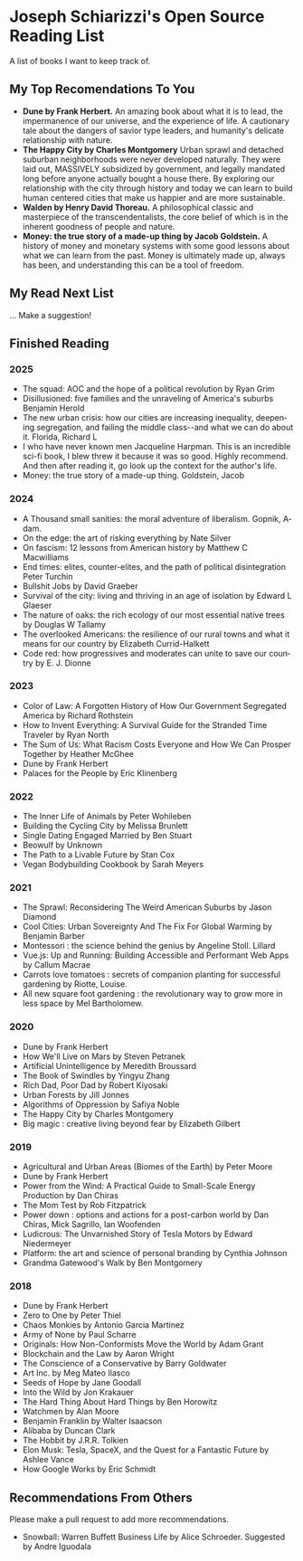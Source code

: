 # Joseph Schiarizzi's Open Source Reading List
A list of books I want to keep track of.


## My Top Recomendations To You
- **Dune by Frank Herbert.** An amazing book about what it is to lead, the impermanence of our universe, and the experience of life. A cautionary tale about the dangers of savior type leaders, and humanity's delicate relationship with nature. 
- **The Happy City by Charles Montgomery** Urban sprawl and detached suburban neighborhoods were never developed naturally. They were laid out, MASSIVELY subsidized by government, and legally mandated long before anyone actually bought a house there. By exploring our relationship with the city through history and today we can learn to build human centered cities that make us happier and are more sustainable.
- **Walden by Henry David Thoreau.** A philosophical classic and masterpiece of the transcendentalists, the core belief of which is in the inherent goodness of people and nature.
- **Money: the true s­to­ry of a ­made-up thing by Jacob Gold­stein.** A history of money and monetary systems with some good lessons about what we can learn from the past. Money is ultimately made up, always has been, and understanding this can be a tool of freedom.


## My Read Next List
... Make a suggestion!

## Finished Reading

### 2025
- The squad: AOC and the hope of a po­lit­i­cal rev­o­lu­tion	by Ryan Grim
- Disil­lu­sioned: ­five ­fam­i­lies and the un­rav­el­ing of Amer­i­ca's ­sub­urbs	Benjamin Herold
- The new ur­ban cri­sis: how our c­i­ties are in­creas­ing inequal­i­ty, deep­en­ing seg­re­ga­tion, and ­fail­ing the mid­dle ­class--and what we ­can ­do about it.	Flori­da, Richard L
- I who have n­ev­er ­known ­men Jac­que­line Harp­man. This is an incredible sci-fi book, I blew threw it because it was so good. Highly recommend. And then after reading it, go look up the context for the author's life.
- Money: the true s­to­ry of a ­made-up thing. Gold­stein, Ja­cob

### 2024
- A T­hou­sand s­mal­l­ san­i­ties: the ­moral ad­ven­ture of lib­er­al­ism.	Gop­nik, A­dam. 
- On the edge: the art of risk­ing ev­ery­thing by Nate Silver
- On ­fas­cis­m: 12 ­lesson­s from Amer­i­can his­to­ry by	Matthew C Macwilliams
- End ­times: elites, ­coun­ter-elites, and the ­path of po­lit­i­cal ­dis­in­te­gra­tion	Peter Turch­in
- Bull­shit Jobs	by David Grae­ber
- Sur­vival of the c­i­ty: liv­ing and thriv­ing in an age of iso­la­tion by Ed­ward L Glae­ser
- The ­na­ture of oak­s: the rich e­col­o­gy of our ­most essen­tial ­na­tive trees	by Dou­glas W Tal­lamy
- The over­looked Amer­i­can­s: the re­silience of our ru­ral ­town­s and what it mean­s ­for our ­coun­try	by El­iz­a­beth Cur­rid-Halket­t
- Code red: how pro­gres­sives and ­mod­er­ates ­can u­nite ­to save our ­coun­try by E. J. Dion­ne

### 2023
- Color of Law: A Forgotten History of How Our Government Segregated America by Richard Rothstein
- How to Invent Everything: A Survival Guide for the Stranded Time Traveler by Ryan North
- The Sum of Us: What Racism Costs Everyone and How We Can Prosper Together by Heather McGhee
- Dune by Frank Herbert
- Palaces for the People by Eric Klinenberg 

### 2022
- The Inner Life of Animals by Peter Wohileben
- Building the Cycling City by Melissa Brunlett
- Single Dating Engaged Married by Ben Stuart
- Beowulf by Unknown
- The Path to a Livable Future by Stan Cox
- Vegan Bodybuilding Cookbook by Sarah Meyers

### 2021
- The Sprawl: Reconsidering The Weird American Suburbs by Jason Diamond
- Cool Cities: Urban Sovereignty And The Fix For Global Warming by Benjamin Barber
- Montessori : the science behind the genius by Angeline Stoll. Lillard
- Vue.js: Up and Running: Building Accessible and Performant Web Apps by Callum Macrae
- Carrots love tomatoes : secrets of companion planting for successful gardening by Riotte, Louise.
- All new square foot gardening : the revolutionary way to grow more in less space by Mel Bartholomew.

### 2020
- Dune by Frank Herbert
- How We'll Live on Mars by Steven Petranek
- Artificial Unintelligence by Meredith Broussard
- The Book of Swindles by Yingyu Zhang
- Rich Dad, Poor Dad by Robert Kiyosaki
- Urban Forests by Jill Jonnes
- Algorithms of Oppression by Safiya Noble
- The Happy City by Charles Montgomery
- Big magic : creative living beyond fear by Elizabeth Gilbert

### 2019
- Agricultural and Urban Areas (Biomes of the Earth) by Peter Moore
- Dune by Frank Herbert
- Power from the Wind: A Practical Guide to Small-Scale Energy Production by Dan Chiras
- The Mom Test by Rob Fitzpatrick
- Power down : options and actions for a post-carbon world by Dan Chiras, Mick Sagrillo, Ian Woofenden
- Ludicrous: The Unvarnished Story of Tesla Motors by Edward Niedermeyer
- Platform: the art and science of personal branding by Cynthia Johnson
- Grandma Gatewood's Walk by Ben Montgomery

### 2018
- Dune by Frank Herbert
- Zero to One by Peter Thiel
- Chaos Monkies by Antonio Garcia Martinez  
- Army of None by Paul Scharre
- Originals: How Non-Conformists Move the World by Adam Grant
- Blockchain and the Law by Aaron Wright
- The Conscience of a Conservative by Barry Goldwater
- Art Inc. by Meg Mateo Ilasco
- Seeds of Hope by Jane Goodall
- Into the Wild by Jon Krakauer
- The Hard Thing About Hard Things by Ben Horowitz
- Watchmen by Alan Moore
- Benjamin Franklin by Walter Isaacson
- Alibaba by Duncan Clark
- The Hobbit by J.R.R. Tolkien 
- Elon Musk: Tesla, SpaceX, and the Quest for a Fantastic Future by Ashlee Vance
- How Google Works by Eric Schmidt

## Recommendations From Others
Please make a pull request to add more recommendations. 

- Snowball: Warren Buffett Business Life by Alice Schroeder. Suggested by Andre Iguodala 
